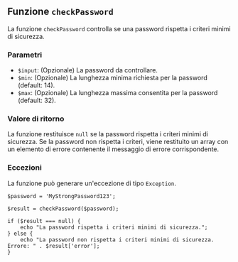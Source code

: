 ## Funzione `checkPassword`

La funzione `checkPassword` controlla se una password rispetta i criteri minimi di sicurezza.

### Parametri

* `$input`: (Opzionale) La password da controllare.
* `$min`: (Opzionale) La lunghezza minima richiesta per la password (default: 14).
* `$max`: (Opzionale) La lunghezza massima consentita per la password (default: 32).

### Valore di ritorno

La funzione restituisce `null` se la password rispetta i criteri minimi di sicurezza. Se la password non rispetta i criteri, viene restituito un array con un elemento di errore contenente il messaggio di errore corrispondente.

### Eccezioni

La funzione può generare un'eccezione di tipo `Exception`.

```
$password = 'MyStrongPassword123';

$result = checkPassword($password);

if ($result === null) {
    echo "La password rispetta i criteri minimi di sicurezza.";
} else {
    echo "La password non rispetta i criteri minimi di sicurezza. Errore: " . $result['error'];
}
```

